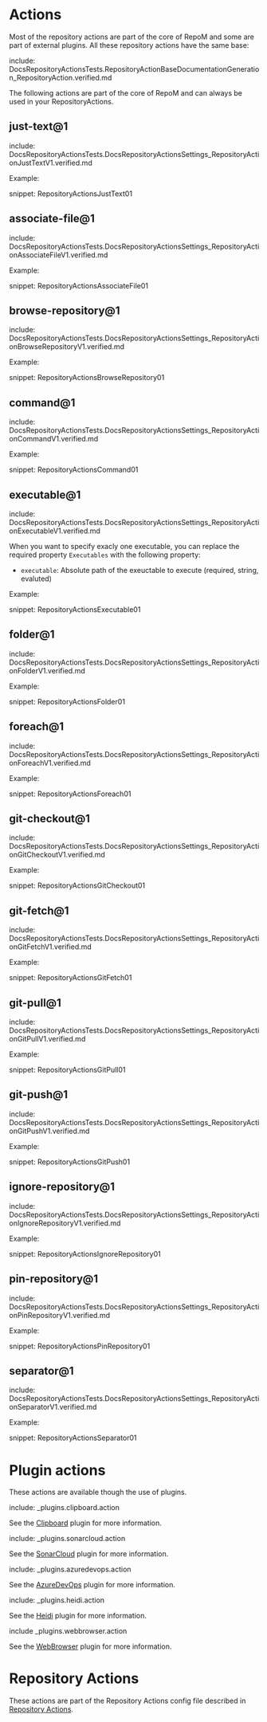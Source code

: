 # Actions

Most of the repository actions are part of the core of RepoM and some are part of external plugins. All these repository actions have the same base:

include: DocsRepositoryActionsTests.RepositoryActionBaseDocumentationGeneration_RepositoryAction.verified.md

The following actions are part of the core of RepoM and can always be used in your RepositoryActions.

## just-text@1

include: DocsRepositoryActionsTests.DocsRepositoryActionsSettings_RepositoryActionJustTextV1.verified.md

Example:

snippet: RepositoryActionsJustText01

## associate-file@1

include: DocsRepositoryActionsTests.DocsRepositoryActionsSettings_RepositoryActionAssociateFileV1.verified.md

Example:

snippet: RepositoryActionsAssociateFile01

## browse-repository@1

include: DocsRepositoryActionsTests.DocsRepositoryActionsSettings_RepositoryActionBrowseRepositoryV1.verified.md

Example:

snippet: RepositoryActionsBrowseRepository01

## command@1

include: DocsRepositoryActionsTests.DocsRepositoryActionsSettings_RepositoryActionCommandV1.verified.md

Example:

snippet: RepositoryActionsCommand01

## executable@1

include: DocsRepositoryActionsTests.DocsRepositoryActionsSettings_RepositoryActionExecutableV1.verified.md

When you want to specify exacly one executable, you can replace the required property `Executables` with the following property:

- `executable`: Absolute path of the exeuctable to execute (required, string, evaluted)

Example:

snippet: RepositoryActionsExecutable01

## folder@1

include: DocsRepositoryActionsTests.DocsRepositoryActionsSettings_RepositoryActionFolderV1.verified.md

Example:

snippet: RepositoryActionsFolder01

## foreach@1

include: DocsRepositoryActionsTests.DocsRepositoryActionsSettings_RepositoryActionForeachV1.verified.md

Example:

snippet: RepositoryActionsForeach01

## git-checkout@1

include: DocsRepositoryActionsTests.DocsRepositoryActionsSettings_RepositoryActionGitCheckoutV1.verified.md

Example:

snippet: RepositoryActionsGitCheckout01

## git-fetch@1

include: DocsRepositoryActionsTests.DocsRepositoryActionsSettings_RepositoryActionGitFetchV1.verified.md

Example:

snippet: RepositoryActionsGitFetch01

## git-pull@1

include: DocsRepositoryActionsTests.DocsRepositoryActionsSettings_RepositoryActionGitPullV1.verified.md

Example:

snippet: RepositoryActionsGitPull01

## git-push@1

include: DocsRepositoryActionsTests.DocsRepositoryActionsSettings_RepositoryActionGitPushV1.verified.md

Example:

snippet: RepositoryActionsGitPush01

## ignore-repository@1

include: DocsRepositoryActionsTests.DocsRepositoryActionsSettings_RepositoryActionIgnoreRepositoryV1.verified.md

Example:

snippet: RepositoryActionsIgnoreRepository01

## pin-repository@1

include: DocsRepositoryActionsTests.DocsRepositoryActionsSettings_RepositoryActionPinRepositoryV1.verified.md

Example:

snippet: RepositoryActionsPinRepository01

## separator@1

include: DocsRepositoryActionsTests.DocsRepositoryActionsSettings_RepositoryActionSeparatorV1.verified.md

Example:

snippet: RepositoryActionsSeparator01

# Plugin actions

These actions are available though the use of plugins.

include: _plugins.clipboard.action

See the [Clipboard](RepoM.Plugin.Clipboard.md) plugin for more information.

include: _plugins.sonarcloud.action

See the [SonarCloud](RepoM.Plugin.SonarCloud.md) plugin for more information.

include: _plugins.azuredevops.action

See the [AzureDevOps](RepoM.Plugin.AzureDevOps.md) plugin for more information.

include: _plugins.heidi.action

See the [Heidi](RepoM.Plugin.Heidi.md) plugin for more information.

include _plugins.webbrowser.action

See the [WebBrowser](RepoM.Plugin.WebBrowser.md) plugin for more information.

# Repository Actions

These actions are part of the Repository Actions config file described in [Repository Actions](RepositoryActions.md).

